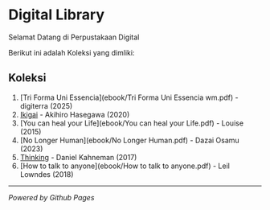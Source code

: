 # Digital Library

Selamat Datang di Perpustakaan Digital

Berikut ini adalah Koleksi yang dimliki:
## Koleksi

1. [Tri Forma Uni Essencia](ebook/Tri Forma Uni Essencia wm.pdf) - digiterra (2025)
2. [Ikigai](ebook/Ikigai.pdf) - Akihiro Hasegawa (2020)
3. [You can heal your Life](ebook/You can heal your Life.pdf) - Louise (2015)
4. [No Longer Human](ebook/No Longer Human.pdf) - Dazai Osamu (2023)
5. [Thinking](ebook/Thinking.pdf) - Daniel Kahneman (2017)
6. [How to talk to anyone](ebook/How to talk to anyone.pdf) - Leil Lowndes (2018)

---

*Powered by Github Pages*
